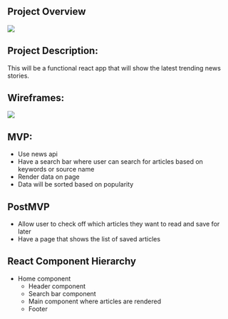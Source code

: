

## Project Overview

![](https://media.giphy.com/media/fVeo7iZldhfxC94Hwh/giphy.gif)

## Project Description:
This will be a functional react app that will show the latest trending news stories.

## Wireframes:
![](https://i.imgur.com/bnteKR9.png)

## MVP:
- Use news api
- Have a search bar where user can search for articles based on keywords or source name
- Render data on page
- Data will be sorted based on popularity 

## PostMVP 
- Allow user to check off which articles they want to read and save for later
- Have a page that shows the list of saved articles

## React Component Hierarchy
- Home component 
    - Header component
    - Search bar component
    - Main component where articles are rendered
    - Footer 
